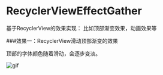 # RecyclerViewEffectGather
基于RecyclerView的效果实现： 比如顶部渐变效果，动画效果等

###效果一：RecyclerView滑动顶部渐变的效果

  顶部的字体颜色随着滑动，会逐步变淡。

![gif](http://s17.mogucdn.com/new1/v1/bmisc/bf9144491db31fd61c1a95b45582bc9b/172576804352.gif)

